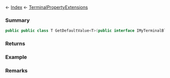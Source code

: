 ← [Index](Api-Index) ← [TerminalPropertyExtensions](Sandbox.ModAPI.Interfaces.TerminalPropertyExtensions)

### Summary

```csharp
public public class T GetDefaultValue<T>(public interface IMyTerminalBlock block, string propertyId)
```

### Returns

### Example

### Remarks


